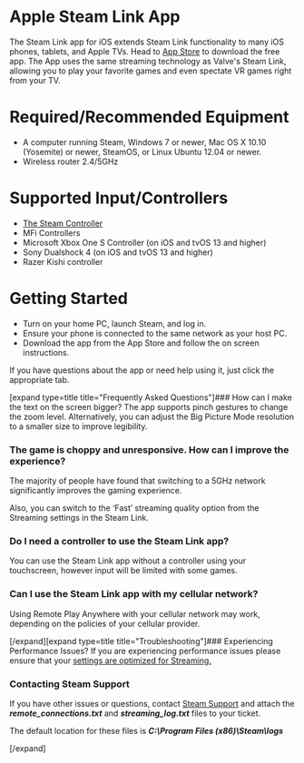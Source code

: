 # Apple Steam Link App

The Steam Link app for iOS extends Steam Link functionality to many iOS phones, tablets, and Apple TVs. Head to [App Store](https://www.apple.com/app-store/) to download the free app. The App uses the same streaming technology as Valve's Steam Link, allowing you to play your favorite games and even spectate VR games right from your TV.  
  
  
# Required/Recommended Equipment

* A computer running Steam, Windows 7 or newer, Mac OS X 10.10 (Yosemite) or newer, SteamOS, or Linux Ubuntu 12.04 or newer.
* Wireless router 2.4/5GHz

   
# Supported Input/Controllers

* [The Steam Controller](https://store.steampowered.com/app/353370/Steam_Controller/)
* MFi Controllers
* Microsoft Xbox One S Controller (on iOS and tvOS 13 and higher)
* Sony Dualshock 4 (on iOS and tvOS 13 and higher)
* Razer Kishi controller

   
# Getting Started

* Turn on your home PC, launch Steam, and log in.
* Ensure your phone is connected to the same network as your host PC.
* Download the app from the App Store and follow the on screen instructions.

  
If you have questions about the app or need help using it, just click the appropriate tab.  
  
[expand type=title title="Frequently Asked Questions"]### How can I make the text on the screen bigger?
The app supports pinch gestures to change the zoom level. Alternatively, you can adjust the Big Picture Mode resolution to a smaller size to improve legibility.  
  
### The game is choppy and unresponsive. How can I improve the experience?
The majority of people have found that switching to a 5GHz network significantly improves the gaming experience.  
  
Also, you can switch to the ‘Fast’ streaming quality option from the Streaming settings in the Steam Link.  
  
### Do I need a controller to use the Steam Link app?
You can use the Steam Link app without a controller using your touchscreen, however input will be limited with some games.  
  
### Can I use the Steam Link app with my cellular network?
Using Remote Play Anywhere with your cellular network may work, depending on the policies of your cellular provider.  
  
[/expand][expand type=title title="Troubleshooting"]### Experiencing Performance Issues?
If you are experiencing performance issues please ensure that your [settings are optimized for Streaming.](https://help.steampowered.com/en/faqs/view/3E3D-BE6B-787D-A5D2)  
  
### Contacting Steam Support
If you have other issues or questions, contact [Steam Support](https://help.steampowered.com/en/wizard/HelpWithGameIssue/?appid=353380&issueid=354&nodeid=1&return_nodeid=9) and attach the ***remote_connections.txt*** and ***streaming_log.txt*** files to your ticket.  
  
The default location for these files is ***C:\Program Files (x86)\Steam\logs***  
  
[/expand]  
  
